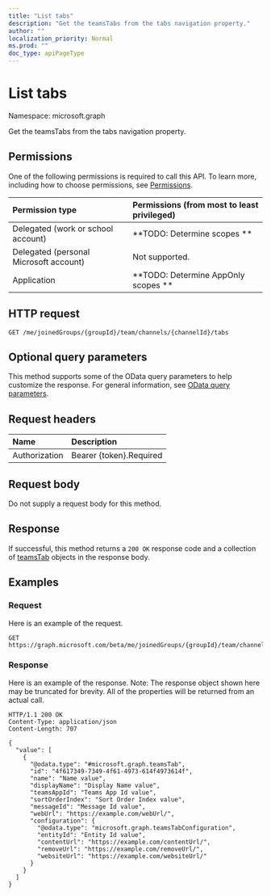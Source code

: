 ```yaml
---
title: "List tabs"
description: "Get the teamsTabs from the tabs navigation property."
author: ""
localization_priority: Normal
ms.prod: ""
doc_type: apiPageType
---
```


# List tabs

Namespace: microsoft.graph

Get the teamsTabs from the tabs navigation property.

## Permissions
One of the following permissions is required to call this API. To learn more, including how to choose permissions, see [Permissions](/concepts/permissions-reference.md).

|Permission type|Permissions (from most to least privileged)|
|:---|:---|
|Delegated (work or school account)|**TODO: Determine scopes **|
|Delegated (personal Microsoft account)|Not supported.|
|Application|**TODO: Determine AppOnly scopes **|

## HTTP request
<!-- {
  "blockType": "ignored"
}
-->
``` http
GET /me/joinedGroups/{groupId}/team/channels/{channelId}/tabs
```

## Optional query parameters
This method supports some of the OData query parameters to help customize the response. For general information, see [OData query parameters](/graph/query-parameters).

## Request headers
|Name|Description|
|:---|:---|
|Authorization|Bearer {token}.Required|

## Request body
Do not supply a request body for this method.

## Response
If successful, this method returns a `200 OK` response code and a collection of [teamsTab](../resources/teamstab.md) objects in the response body.

## Examples

### Request
Here is an example of the request.
<!-- {
  "blockType": "request",
  "name": "get_teamstab"
}
-->
``` http
GET https://graph.microsoft.com/beta/me/joinedGroups/{groupId}/team/channels/{channelId}/tabs
```

### Response
Here is an example of the response. Note: The response object shown here may be truncated for brevity. All of the properties will be returned from an actual call.
<!-- {
  "blockType": "response",
  "truncated": true,
  "@odata.type": "collection(microsoft.graph.teamstab)"
}
-->
``` http
HTTP/1.1 200 OK
Content-Type: application/json
Content-Length: 707

{
  "value": [
    {
      "@odata.type": "#microsoft.graph.teamsTab",
      "id": "4f617349-7349-4f61-4973-614f4973614f",
      "name": "Name value",
      "displayName": "Display Name value",
      "teamsAppId": "Teams App Id value",
      "sortOrderIndex": "Sort Order Index value",
      "messageId": "Message Id value",
      "webUrl": "https://example.com/webUrl/",
      "configuration": {
        "@odata.type": "microsoft.graph.teamsTabConfiguration",
        "entityId": "Entity Id value",
        "contentUrl": "https://example.com/contentUrl/",
        "removeUrl": "https://example.com/removeUrl/",
        "websiteUrl": "https://example.com/websiteUrl/"
      }
    }
  ]
}
```


